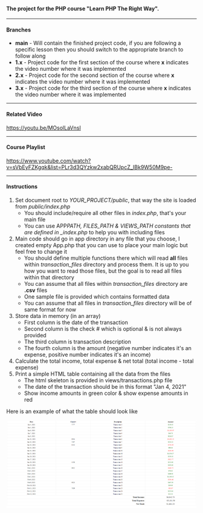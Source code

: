 #### The project for the PHP course "Learn PHP The Right Way".

---

#### Branches

-   **main** - Will contain the finished project code, if you are following a specific lesson then you should switch to the appropriate branch to follow along
-   **1.x** - Project code for the first section of the course where **x** indicates the video number where it was implemented
-   **2.x** - Project code for the second section of the course where **x** indicates the video number where it was implemented
-   **3.x** - Project code for the third section of the course where **x** indicates the video number where it was implemented

---

#### Related Video

https://youtu.be/MOsolLaVnsI

---

#### Course Playlist

https://www.youtube.com/watch?v=sVbEyFZKgqk&list=PLr3d3QYzkw2xabQRUpcZ_IBk9W50M9pe-

---

#### Instructions

1. Set document root to _YOUR_PROJECT/public_, that way the site is loaded from _public/index.php_
    - You should include/require all other files in _index.php_, that's your main file
    - You can use APP*PATH, FILES_PATH & VIEWS_PATH constants that are defined in \_index.php* to help you with including files
2. Main code should go in app directory in any file that you choose, I created empty App.php that you can use to place your main logic but feel free to change it
    - You should define multiple functions there which will read **all** files within _transaction_files_ directory and process them. It is up to you how you want to read those files, but the goal is to read all files within that directory
    - You can assume that all files within _transaction_files_ directory are **.csv** files
    - One sample file is provided which contains formatted data
    - You can assume that all files in _transaction_files_ directory will be of same format for now
3. Store data in memory (in an array)
    - First column is the date of the transaction
    - Second column is the check # which is optional & is not always provided
    - The third column is transaction description
    - The fourth column is the amount (negative number indicates it's an expense, positive number indicates it's an income)
4. Calculate the total income, total expense & net total (total income - total expense)
5. Print a simple HTML table containing all the data from the files
    - The html skeleton is provided in views/transactions.php file
    - The date of the transaction should be in this format "Jan 4, 2021"
    - Show income amounts in green color & show expense amounts in red

Here is an example of what the table should look like

![Sample Output](result.png)

